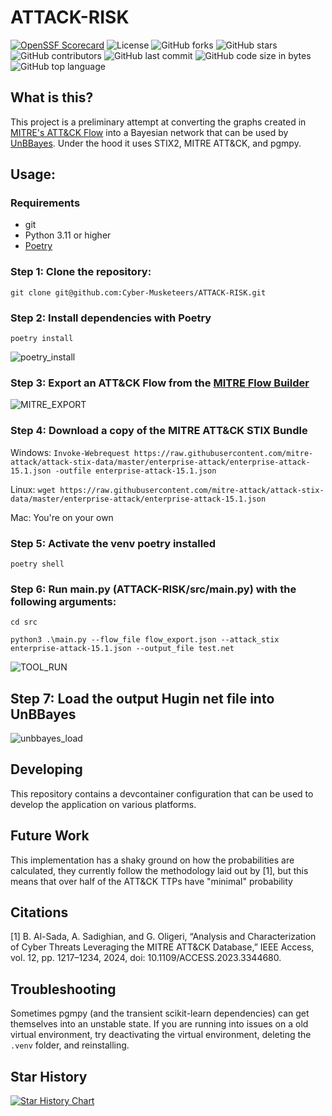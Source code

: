 # ATTACK-RISK
[![OpenSSF Scorecard](https://api.scorecard.dev/projects/github.com/Cyber-Musketeers/ATTACK-RISK/badge)](https://scorecard.dev/viewer/?uri=github.com/Cyber-Musketeers/ATTACK-RISK)
![License](https://img.shields.io/github/license/Cyber-Musketeers/ATTACK-RISK)
![GitHub forks](https://img.shields.io/github/forks/Cyber-Musketeers/ATTACK-RISK)
![GitHub stars](https://img.shields.io/github/stars/Cyber-Musketeers/ATTACK-RISK)
![GitHub contributors](https://img.shields.io/github/contributors/Cyber-Musketeers/ATTACK-RISK)
![GitHub last commit](https://img.shields.io/github/last-commit/Cyber-Musketeers/ATTACK-RISK)
![GitHub code size in bytes](https://img.shields.io/github/languages/code-size/Cyber-Musketeers/ATTACK-RISK)
![GitHub top language](https://img.shields.io/github/languages/top/Cyber-Musketeers/ATTACK-RISK)





## What is this?

This project is a preliminary attempt at converting the graphs created in [MITRE's ATT&CK Flow](https://mitre-engenuity.org/cybersecurity/center-for-threat-informed-defense/our-work/attack-flow/) into a Bayesian network that can be used by [UnBBayes](https://unbbayes.sourceforge.net/). Under the hood it uses STIX2, MITRE ATT&CK, and pgmpy.

## Usage:
### Requirements
- git
- Python 3.11 or higher
- [Poetry](https://python-poetry.org/)


### Step 1: Clone the repository:

`git clone git@github.com:Cyber-Musketeers/ATTACK-RISK.git`


### Step 2: Install dependencies with Poetry

`poetry install`

![poetry_install](https://github.com/user-attachments/assets/b9fffefd-1ba7-4509-8d87-cc0ae9a8daf6)

### Step 3: Export an ATT&CK Flow from the [MITRE Flow Builder](https://center-for-threat-informed-defense.github.io/attack-flow/ui/)

![MITRE_EXPORT](https://github.com/user-attachments/assets/fd8c8405-5f5c-4e46-8aee-bb8c9cd4020d)

### Step 4: Download a copy of the MITRE ATT&CK STIX Bundle

Windows: `Invoke-Webrequest https://raw.githubusercontent.com/mitre-attack/attack-stix-data/master/enterprise-attack/enterprise-attack-15.1.json -outfile enterprise-attack-15.1.json`

Linux: `wget https://raw.githubusercontent.com/mitre-attack/attack-stix-data/master/enterprise-attack/enterprise-attack-15.1.json`

Mac: You're on your own

### Step 5: Activate the venv poetry installed

`poetry shell`

### Step 6: Run main.py (ATTACK-RISK/src/main.py) with the following arguments:

`cd src`

`python3 .\main.py --flow_file flow_export.json --attack_stix enterprise-attack-15.1.json --output_file test.net`

![TOOL_RUN](https://github.com/user-attachments/assets/3bdcbff7-6a56-41e7-89e8-21224d6f9840)


## Step 7: Load the output Hugin net file into UnBBayes

![unbbayes_load](https://github.com/user-attachments/assets/50263070-c4c7-4984-848a-f68321222b7c)

## Developing

This repository contains a devcontainer configuration that can be used to develop the application on various platforms.

## Future Work

This implementation has a shaky ground on how the probabilities are calculated, they currently follow the methodology laid out by [1], but this means that over half of the ATT&CK TTPs have "minimal" probability

## Citations

[1] B. Al-Sada, A. Sadighian, and G. Oligeri, “Analysis and Characterization of Cyber Threats Leveraging the MITRE ATT&CK Database,” IEEE Access, vol. 12, pp. 1217–1234, 2024, doi: 10.1109/ACCESS.2023.3344680.


## Troubleshooting

Sometimes pgmpy (and the transient scikit-learn dependencies) can get themselves into an unstable state. If you are running into issues on a old virtual environment, try deactivating the virtual environment, deleting the `.venv` folder, and reinstalling.

## Star History

[![Star History Chart](https://api.star-history.com/svg?repos=Cyber-Musketeers/ATTACK-RISK&type=Date)](https://star-history.com/#Cyber-Musketeers/ATTACK-RISK&Date)
